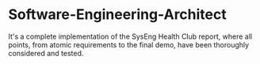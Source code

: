 # Software-Engineering-Architect
It's a complete implementation of the SysEng Health Club report, where all points, from atomic requirements to the final demo, have been thoroughly considered and tested.

